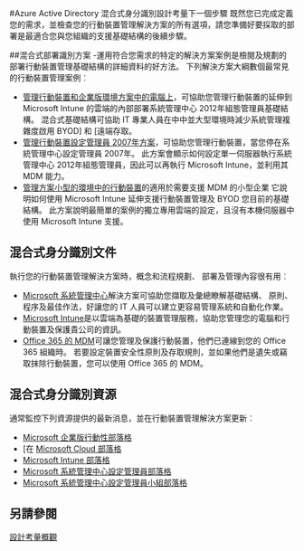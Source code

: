 <properties
    pageTitle="Azure Active Directory 混合式身分識別設計考量的下一個步驟 |Microsoft Azure"
    description="概要及您已閱讀混合式身分識別設計考量指南之後的後續步驟"
    documentationCenter=""
    services="active-directory"
    authors="billmath"
    manager="femila"
    editor=""/>

<tags
    ms.service="active-directory"
    ms.devlang="na"
    ms.topic="article"
    ms.tgt_pltfrm="na"
    ms.workload="identity" 
    ms.date="08/08/2016"
    ms.author="billmath"/>

#<a name="azure-active-directory-hybrid-identity-design-considerations--next-steps"></a>Azure Active Directory 混合式身分識別設計考量下一個步驟
既然您已完成定義您的需求，並檢查您的行動裝置管理解決方案的所有選項，請您準備好要採取的部署是最適合您與您組織的支援基礎結構的後續步驟。

##<a name="hybrid-identity-solutions"></a>混合式部署識別方案
-運用符合您需求的特定的解決方案案例是檢閱及規劃的部署行動裝置管理基礎結構的詳細資料的好方法。 下列解決方案大綱數個最常見的行動裝置管理案例︰

- [管理行動裝置和企業版環境方案中的電腦上](https://technet.microsoft.com/library/dn582037.aspx)，可協助您管理行動裝置的延伸到 Microsoft Intune 的雲端的內部部署系統管理中心 2012年組態管理員基礎結構。 混合式基礎結構可協助 IT 專業人員在中中並大型環境時減少系統管理複雜度啟用 BYOD] 和 [遠端存取。
- [管理行動裝置設定管理員 2007年方案](https://technet.microsoft.com/library/dn508400.aspx)，可協助您管理行動裝置，當您停在系統管理中心設定管理員 2007年。 此方案會顯示如何設定單一伺服器執行系統管理中心 2012年組態管理員，因此可以再執行 Microsoft Intune，並利用其 MDM 能力。
- [管理方案小型的環境中的行動裝置](https://technet.microsoft.com/library/dn715906.aspx)的適用於需要支援 MDM 的小型企業 它說明如何使用 Microsoft Intune 延伸支援行動裝置管理及 BYOD 您目前的基礎結構。 此方案說明最簡單的案例的獨立專用雲端的設定，且沒有本機伺服器中使用 Microsoft Intune 支援。

## <a name="hybrid-identity-documentation"></a>混合式身分識別文件
執行您的行動裝置管理解決方案時，概念和流程規劃、 部署及管理內容很有用︰

- [Microsoft 系統管理中心](https://technet.microsoft.com/library/cc507089.aspx)解決方案可協助您擷取及彙總瞭解基礎結構、 原則、 程序及最佳作法，好讓您的 IT 人員可以建立更容易管理系統和自動化作業。
- [Microsoft Intune](https://technet.microsoft.com/library/jj676587.aspx)是以雲端為基礎的裝置管理服務，協助您管理您的電腦和行動裝置及保護貴公司的資訊。
- [Office 365 的 MDM](https://technet.microsoft.com/library/ms.o365.cc.devicepolicy.aspx)可讓您管理及保護行動裝置，他們已連線到您的 Office 365 組織時。 若要設定裝置安全性原則及存取規則，並如果他們是遺失或竊取抹除行動裝置，您可以使用 Office 365 的 MDM。

## <a name="hybrid-identity-resources"></a>混合式身分識別資源
通常監控下列資源提供的最新消息，並在行動裝置管理解決方案更新︰

- [Microsoft 企業版行動性部落格](http://blogs.technet.com/b/enterprisemobility/)
- [在 [Microsoft Cloud 部落格](http://blogs.technet.com/b/in_the_cloud/)
- [Microsoft Intune 部落格](http://blogs.technet.com/b/microsoftintune/)
- [Microsoft 系統管理中心設定管理員部落格](http://blogs.technet.com/b/configurationmgr/)
- [Microsoft 系統管理中心設定管理員小組部落格](http://blogs.technet.com/b/configmgrteam/)

## <a name="see-also"></a>另請參閱
[設計考量概觀](active-directory-hybrid-identity-design-considerations-overview.md)
